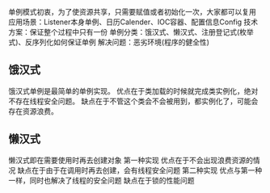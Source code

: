 单例模式初衷，为了使资源共享，只需要赋值或者初始化一次，大家都可以复用
应用场景：Listener本身单例、日历Calender、IOC容器、配置信息Config
技术方案：保证整个过程中只有一份
单例分类：饿汉式、懒汉式、注册登记式(枚举式)、反序列化如何保证单例
解决问题：恶劣环境(程序的健全性)
## 饿汉式
饿汉式单例是最简单的单例实现。
优点在于类加载的时候就完成类实例化，绝对不存在线程安全问题。
缺点在于不管这个类会不会被用到，都实例化了，可能会存在资源浪费。

## 懒汉式
懒汉式即在需要使用时再去创建对象
第一种实现
优点在于不会出现浪费资源的情况
缺点在于由于在调用时再去创建，会有线程安全问题
第二种实现
优点与第一种一样，同时也解决了线程的安全问题
缺点在于锁的性能问题

